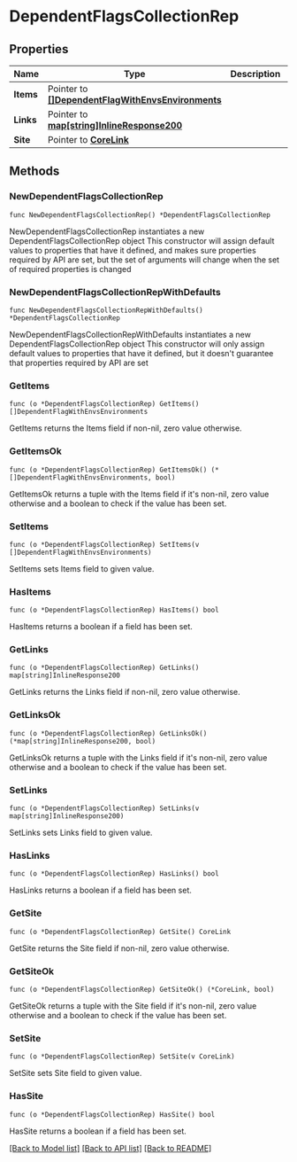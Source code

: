 # DependentFlagsCollectionRep

## Properties

Name | Type | Description | Notes
------------ | ------------- | ------------- | -------------
**Items** | Pointer to [**[]DependentFlagWithEnvsEnvironments**](DependentFlagWithEnvsEnvironments.md) |  | [optional] 
**Links** | Pointer to [**map[string]InlineResponse200**](InlineResponse200.md) |  | [optional] 
**Site** | Pointer to [**CoreLink**](CoreLink.md) |  | [optional] 

## Methods

### NewDependentFlagsCollectionRep

`func NewDependentFlagsCollectionRep() *DependentFlagsCollectionRep`

NewDependentFlagsCollectionRep instantiates a new DependentFlagsCollectionRep object
This constructor will assign default values to properties that have it defined,
and makes sure properties required by API are set, but the set of arguments
will change when the set of required properties is changed

### NewDependentFlagsCollectionRepWithDefaults

`func NewDependentFlagsCollectionRepWithDefaults() *DependentFlagsCollectionRep`

NewDependentFlagsCollectionRepWithDefaults instantiates a new DependentFlagsCollectionRep object
This constructor will only assign default values to properties that have it defined,
but it doesn't guarantee that properties required by API are set

### GetItems

`func (o *DependentFlagsCollectionRep) GetItems() []DependentFlagWithEnvsEnvironments`

GetItems returns the Items field if non-nil, zero value otherwise.

### GetItemsOk

`func (o *DependentFlagsCollectionRep) GetItemsOk() (*[]DependentFlagWithEnvsEnvironments, bool)`

GetItemsOk returns a tuple with the Items field if it's non-nil, zero value otherwise
and a boolean to check if the value has been set.

### SetItems

`func (o *DependentFlagsCollectionRep) SetItems(v []DependentFlagWithEnvsEnvironments)`

SetItems sets Items field to given value.

### HasItems

`func (o *DependentFlagsCollectionRep) HasItems() bool`

HasItems returns a boolean if a field has been set.

### GetLinks

`func (o *DependentFlagsCollectionRep) GetLinks() map[string]InlineResponse200`

GetLinks returns the Links field if non-nil, zero value otherwise.

### GetLinksOk

`func (o *DependentFlagsCollectionRep) GetLinksOk() (*map[string]InlineResponse200, bool)`

GetLinksOk returns a tuple with the Links field if it's non-nil, zero value otherwise
and a boolean to check if the value has been set.

### SetLinks

`func (o *DependentFlagsCollectionRep) SetLinks(v map[string]InlineResponse200)`

SetLinks sets Links field to given value.

### HasLinks

`func (o *DependentFlagsCollectionRep) HasLinks() bool`

HasLinks returns a boolean if a field has been set.

### GetSite

`func (o *DependentFlagsCollectionRep) GetSite() CoreLink`

GetSite returns the Site field if non-nil, zero value otherwise.

### GetSiteOk

`func (o *DependentFlagsCollectionRep) GetSiteOk() (*CoreLink, bool)`

GetSiteOk returns a tuple with the Site field if it's non-nil, zero value otherwise
and a boolean to check if the value has been set.

### SetSite

`func (o *DependentFlagsCollectionRep) SetSite(v CoreLink)`

SetSite sets Site field to given value.

### HasSite

`func (o *DependentFlagsCollectionRep) HasSite() bool`

HasSite returns a boolean if a field has been set.


[[Back to Model list]](../README.md#documentation-for-models) [[Back to API list]](../README.md#documentation-for-api-endpoints) [[Back to README]](../README.md)


